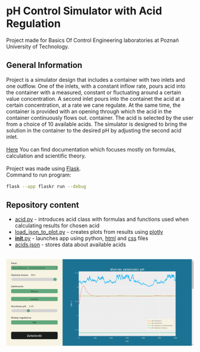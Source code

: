 # pH Control Simulator with Acid Regulation

Project made for Basics Of Control Engineering laboratories at Poznań University of Technology.

## General Information
Project is a simulator design that includes a container with two inlets and one outflow. One of the inlets, with a constant inflow rate, pours acid into the container with a measured, constant or fluctuating around a certain value concentration.
A second inlet pours into the containet the acid at a certain concentration, at a rate we cane regulate.
At the same time, the container is provided with an opening through which the acid in the container continuously flows out.
container. The acid is selected by the user from a choice of 10 available acids.
The simulator is designed to bring the solution in the container to the desired pH by adjusting the second acid inlet.<br /><br />
[Here](documentation/Sprawozdanie.pdf) You can find documentation which focuses mostly on formulas, calculation and scientific theory.<br /><br />
Project was made using [Flask](https://flask.palletsprojects.com/).<br />
Command to run program:
```bash
flask --app flaskr run --debug
```
## Repository content
* [acid.py](flaskr/acid.py) - introduces acid class with formulas and functions used when calculating results for chosen acid
* [load_json_to_plot.py](flaskr/load_json_to_plot.py) - creates plots from results using [plotly](https://plotly.com/python/)
* [__init__.py](flaskr/__init__.py) - launches app using python, [html](flaskr/templates/home.html) and [css](flaskr/static/styles.css) files
* [acids.json](flaskr/acids.json) - stores data about available acids<br /><br />

<img src="documentation/images/mlekowy_88_2_69.png" alt="drawing" width="750"/>

